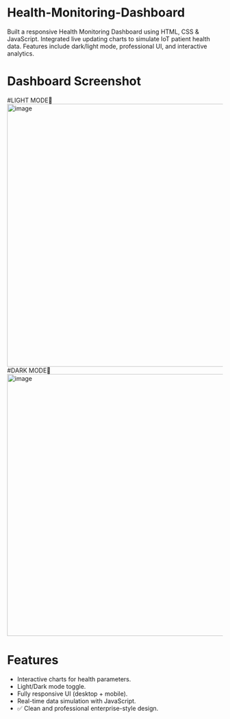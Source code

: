 #  Health-Monitoring-Dashboard
Built a responsive Health Monitoring Dashboard using HTML, CSS &amp; JavaScript. Integrated live updating charts to simulate IoT patient health data. Features include dark/light mode, professional UI, and interactive analytics.

#  Dashboard Screenshot 
#LIGHT MODE🔆
<img width="1363" height="613" alt="image" src="https://github.com/user-attachments/assets/dc1308a8-10b0-4dbb-8bd5-b327e0769f2b" />
#DARK MODE🌙
<img width="1363" height="611" alt="image" src="https://github.com/user-attachments/assets/defacc12-2949-474a-8428-755b6fc26536" />

#  Features
-  Interactive charts for health parameters.  
-  Light/Dark mode toggle. 
-  Fully responsive UI (desktop + mobile).
-  Real-time data simulation with JavaScript. 
- ✅ Clean and professional enterprise-style design.



  
